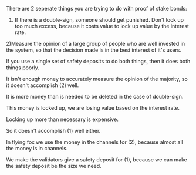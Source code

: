 There are 2 seperate things you are trying to do with proof of stake bonds:

1)  If there is a double-sign, someone should get punished. Don't lock up too much excess, because it costs value to lock up value by the interest rate.

2)Measure the opinion of a large group of people who are well invested in the system, so that the decision made is in the best interest of it's users.

If you use a single set of safety deposits to do both things, then it does both things poorly.

It isn't enough money to accurately measure the opinion of the majority, so it doesn't accomplish (2) well.

It is more money than is needed to be deleted in the case of double-sign.

This money is locked up, we are losing value based on the interest rate.

Locking up more than necessary is expensive.

So it doesn't accomplish (1) well either.


In flying fox we use the money in the channels for (2), because almost all the money is in channels.

We make the validators give a safety deposit for (1), because we can make the safety deposit be the size we need.